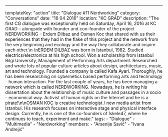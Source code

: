 ---
  templateKey: "action"
  title: "Dialogue #11 Nerdworking"
  category: "Conversations"
  date: "16 04 2016"
  location: "KC GRAD"
  description: "The first CG dialogue was exceptionally held on Saturday, April 16, 2016 at KC GRAD – alongside with founder and coo-founder of the project NERDWORKING – Erdem Dilbaz and Osman Koc that shared with us their experiences that they had in the flake of this project and the network from the very beginning and ecology and the way they collaborate and inspire each other.\n \nERDEM DILBAZ was born in Istanbul, 1982. Studied electrics/electronics at his high school. Won a scholarship from Istanbul Bilgi University, Management of Performing Arts department. Researched and wrote lots of popular culture articles about design, architectures, music, art and technology. Founded a company is called Kafa Ayari. Thoroughly, he has been researching on cybernetics based performing arts and technology - human interaction. For the last couple of years, he has been managing a network which is called NERDWORKING. Nowadays, he is writing his dissertation about the relationship of music culture and passages in a socio - economical way. Activist of human rights on the Internet and he is a pirate!\n\nOSMAN KOÇ is creative technologist / new media artist from Istanbul. His research focuses on interactive stage and physical interface design. Currently, he is one of the co-founders of İskele47, where he continues to teach, experiment and make."
  tags: 
    - "Dialogue"
    - "Multimedia"
    - "Nerdworking"
  members: 
    - "Arsenije Savić"
    - "Ivana Andrejić"
